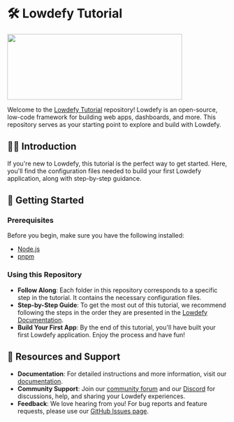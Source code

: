 # 🛠️ Lowdefy Tutorial

<img src="https://lowdefy.com/images/logo.svg" width="400" height="150">

Welcome to the [Lowdefy Tutorial](https://docs.lowdefy.com/tutorial-start "click here to follow our our guided tutorial") repository! Lowdefy is an open-source, low-code framework for building web apps, dashboards, and more. This repository serves as your starting point to explore and build with Lowdefy.

## 🧑‍💻 Introduction

If you're new to Lowdefy, this tutorial is the perfect way to get started. Here, you'll find the configuration files needed to build your first Lowdefy application, along with step-by-step guidance.

## 🧠 Getting Started

### Prerequisites

Before you begin, make sure you have the following installed:

- [Node.js](https://nodejs.org/en)
- [pnpm](https://pnpm.io/)

### Using this Repository

- **Follow Along**: Each folder in this repository corresponds to a specific step in the tutorial. It contains the necessary configuration files.
- **Step-by-Step Guide**: To get the most out of this tutorial, we recommend following the steps in the order they are presented in the [Lowdefy Documentation](https://docs.lowdefy.com/tutorial-start).
- **Build Your First App**: By the end of this tutorial, you'll have built your first Lowdefy application. Enjoy the process and have fun!

## 🔗 Resources and Support

- **Documentation**: For detailed instructions and more information, visit our [documentation](https://docs.lowdefy.com).
- **Community Support**: Join our [community forum](https://github.com/lowdefy/lowdefy/discussions) and our [Discord](https://discord.gg/WmcJgXt) for discussions, help, and sharing your Lowdefy experiences.
- **Feedback**: We love hearing from you! For bug reports and feature requests, please use our [GitHub Issues page](https://github.com/lowdefy/lowdefy/issues).
